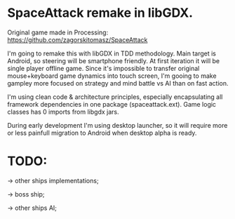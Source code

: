 # SpaceAttack remake in libGDX. 

Original game made in Processing: https://github.com/zagorskitomasz/SpaceAttack 

I'm going to remake this with libGDX in TDD methodology. Main target is Android, so steering will be smartphone friendly. At first iteration it will be single player offline game. Since it's impossible to transfer original mouse+keyboard game dynamics into touch screen, I'm gooing to make gampley more focused on strategy and mind battle vs AI than on fast action.

I'm using clean code & architecture principles, especially encapsulating all framework dependencies in one package (spaceattack.ext). Game logic classes has 0 imports from libgdx jars.

During early development I'm using desktop launcher, so it will require more or less painfull migration to Android when desktop alpha is ready.

# TODO:

-> other ships implementations;

-> boss ship;

-> other ships AI;
